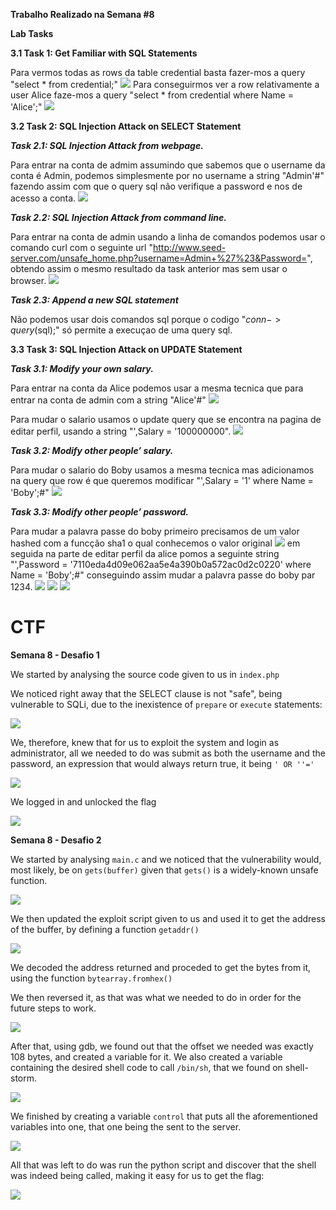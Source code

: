 **Trabalho Realizado na Semana #8**

**Lab Tasks**

**3.1 Task 1: Get Familiar with SQL Statements**

Para vermos todas as rows da table credential basta fazer-mos a query "select * from credential;" 
![](img/lab7/database_all_rows.png)
Para conseguirmos ver a row relativamente a user Alice faze-mos a query "select * from credential where Name = 'Alice';"
![](img/lab7/mysql_alice_row.png)

**3.2 Task 2: SQL Injection Attack on SELECT Statement**

***Task 2.1: SQL Injection Attack from webpage.***

Para entrar na conta de admim assumindo que sabemos que o username da conta é Admin, podemos simplesmente por no username a string "Admin'#" fazendo assim com que o query sql não verifique a password e nos de acesso a conta.
![](img/lab7/admin_acesse.png)

***Task 2.2: SQL Injection Attack from command line.***

Para entrar na conta de admin usando a linha de comandos podemos usar o comando curl com o seguinte url "http://www.seed-server.com/unsafe_home.php?username=Admin+%27%23&Password=", obtendo assim o mesmo resultado da task anterior mas sem usar o browser.
![](img/lab7/site_script.png)

***Task 2.3: Append a new SQL statement***

Não podemos usar dois comandos sql porque o codigo "$conn -> query($sql);" só permite a execuçao de uma query sql.

**3.3 Task 3: SQL Injection Attack on UPDATE Statement**

***Task 3.1: Modify your own salary.***

Para entrar na conta da Alice podemos usar a mesma tecnica que para entrar na conta de admin com a string "Alice'#"
![](img/lab7/enter_alice_acount.png)

Para mudar o salario usamos o update query que se encontra na pagina de editar perfil, usando a string "',Salary = '100000000".
![](img/lab7/changind_salary.png)

***Task 3.2: Modify other people’ salary.***

Para mudar o salario do Boby usamos a mesma tecnica mas adicionamos na query que row é que queremos modificar "',Salary = '1' where Name = 'Boby';#"
![](img/lab7/changing_boby_salary.png)

***Task 3.3: Modify other people’ password.***

Para mudar a palavra passe do boby primeiro precisamos de um valor hashed com a funcção sha1 o qual conhecemos o valor original
![](img/lab7/setting_password_to_1234.png)
em seguida na parte de editar perfil da alice pomos a seguinte string "',Password = '7110eda4d09e062aa5e4a390b0a572ac0d2c0220' where Name = 'Boby';#" conseguindo assim mudar a palavra passe do boby par 1234.
![](img/lab7/setting_password_to_1234_2.png)
![](img/lab7/entering_boby_acount.png)
![](img/lab7/boby_acount.png)



# CTF

**Semana 8 - Desafio 1**

We started by analysing the source code given to us in `index.php`

We noticed right away that the SELECT clause is not "safe", being vulnerable to SQLi, due to the inexistence of `prepare` or `execute` statements:

![](https://i.imgur.com/fqLEM3t.png)

We, therefore, knew that for us to exploit the system and login as administrator, all we needed to do was submit as both the username and the password, an expression that would always return true, it being `' OR ''='`

![](https://i.imgur.com/Zc0toM0.png)

We logged in and unlocked the flag

![](https://i.imgur.com/LGF6m9E.png)


**Semana 8 - Desafio 2**

We started by analysing `main.c` and we noticed that the vulnerability would, most likely, be on `gets(buffer)` given that `gets()` is a widely-known unsafe function.

![](https://i.imgur.com/sB1UzTd.png)

We then updated the exploit script given to us and used it to get the address of the buffer, by defining a function `getaddr()`

![](https://i.imgur.com/eMkQWG2.png)


We decoded the address returned and proceded to get the bytes from it, using the function `bytearray.fromhex()`

We then reversed it, as that was what we needed to do in order for the future steps to work.

![](https://i.imgur.com/F3ZFyaZ.png)


After that, using gdb, we found out that the offset we needed was exactly 108 bytes, and created a variable for it.
We also created a variable containing the desired shell code to call `/bin/sh`, that we found on shell-storm.

![](https://i.imgur.com/jRIK9Su.png)


We finished by creating a variable `control` that puts all the aforementioned variables into one, that one being the sent to the server.

![](https://i.imgur.com/DW5PJxt.png)

All that was left to do was run the python script and discover that the shell was indeed being called, making it easy for us to get the flag:

![](https://i.imgur.com/tQmvGOd.png)
